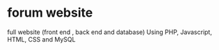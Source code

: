 # forum website
full website (front end , back end and database)
Using PHP, Javascript, HTML, CSS and MySQL

